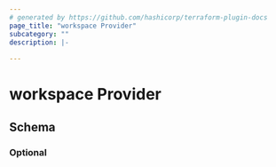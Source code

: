 ```yaml
---
# generated by https://github.com/hashicorp/terraform-plugin-docs
page_title: "workspace Provider"
subcategory: ""
description: |-
  
---
```


# workspace Provider





<!-- schema generated by tfplugindocs -->
## Schema


### Optional

